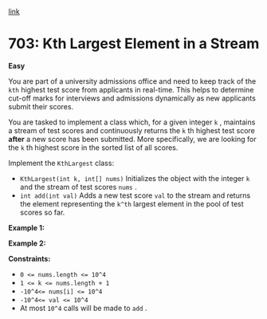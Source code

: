 [link](https://leetcode.com/problems/kth-largest-element-in-a-stream/description/)

# 703: Kth Largest Element in a Stream

**Easy**

You are part of a university admissions office and need to keep track of the `kth` highest test score from applicants in real-time. This helps to determine cut-off marks for interviews and admissions dynamically as new applicants submit their scores.

You are tasked to implement a class which, for a given integer `k` , maintains a stream of test scores and continuously returns the `k` th highest test score **after** a new score has been submitted. More specifically, we are looking for the `k` th highest score in the sorted list of all scores.

Implement the `KthLargest` class:

- `KthLargest(int k, int[] nums)` Initializes the object with the integer `k` and the stream of test scores `nums` .
- `int add(int val)` Adds a new test score `val` to the stream and returns the element representing the `k^th` largest element in the pool of test scores so far.

**Example 1:**

**Example 2:**

**Constraints:**

- `0 <= nums.length <= 10^4`
- `1 <= k <= nums.length + 1`
- `-10^4<= nums[i] <= 10^4`
- `-10^4<= val <= 10^4`
- At most `10^4` calls will be made to `add` .
